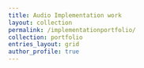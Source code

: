 ```yaml
---
title: Audio Implementation work
layout: collection
permalink: /implementationportfolio/
collection: portfolio
entries_layout: grid
author_profile: true
---
```

